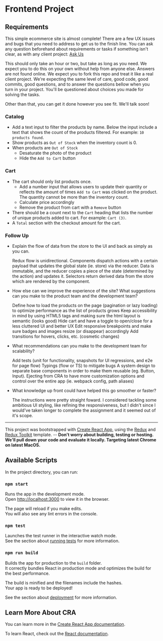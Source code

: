 # Frontend Project

## Requirements

This simple ecommerce site is almost complete! There are a few UX issues and bugs that you need to address to get us to the finish line. You can ask any question beforehand about requirements or tasks if something isn't clear, as with any client project: [Ask Us](mailto:keith@cubesoftware.com?&cc=ash@cubesoftware.com&subject=Question%20about%20code%20challenge)

This should only take an hour or two, but take as long as you need. We expect you to do this on your own without help from anyone else. Answers are not found online. We expect you to fork this repo and treat it like a real client project. We're expecting the same level of care, good code, good commits, good questions, and to answer the questions bellow when you turn in your project. You'll be questioned about choices you made for solving the tasks.

Other than that, you can get it done however you see fit. We'll talk soon!

### Catalog

- Add a text input to filter the products by name. Below the input include a text that shows the count of the products filtered. For example: `10 products found`.
- Show products as `Out of Stock` when the inventory count is 0.
- When products are `Out of Stock`
  - Desaturate the photo of the product
  - Hide the `Add to Cart` button

### Cart

- The cart should only list products once.
  - Add a number input that allows users to update their quantity or reflects the amount of times `Add to Cart` was clicked on the product. The quantity cannot be more than the inventory count.
  - Calculate price accordingly
  - Remove the product from cart with a `Remove` button
- There should be a count next to the `Cart` heading that lists the number of unique products added to cart. For example: `Cart (3)`.
- A `Total` section with the checkout amount for the cart.

### Follow Up

- Explain the flow of data from the store to the UI and back as simply as you can.
  
  Redux flow is unidirectional. Components dispatch actions with a certain payload that updates the global state (ie. store) via the reducer. Data is immutable, and the reducer copies a piece of the state (determined by the action) and updates it. Selectors return derived data from the store which are rendered by the component.
- How else can we improve the experience of the site? What suggestions can you make to the product team and the development team?
  
  Define how to load the products on the page (pagination or lazy loading) to optimize performance as the list of products grows
  Keep accessibility in mind by using HTML5 tags and making sure the html layout is semantic (looks good)
  Hide cart and have a toggle to open/close for a less cluttered UI and better UX
  Edit responsive breakpoints and make sure badges and images resize (or disappear) accordingly
  Add transitions for hovers, clicks, etc. (cosmetic changes)
- What recommendations can you make to the development team for scalability?
  
  Add tests (unit for functionality, snapshots for UI regressions, and e2e for page flow)
  Typings (flow or TS) to mitigate bugs
  A system design to separate base components in order to make them reusable (eg. Button, Input).
  Ejecting from CRA to have more customization options and control over the entire app (ie. webpack config, path aliases)
- What knowledge up front could have helped this go smoother or faster?
  
  The instructions were pretty straight foward. I considered tackling some ambitious UI styling, like refining the responsiveness, but I didn't since I would've taken longer to complete the assignment and it seemed out of it's scope.

---

This project was bootstrapped with [Create React App](https://github.com/facebook/create-react-app), using the [Redux](https://redux.js.org/) and [Redux Toolkit](https://redux-toolkit.js.org/) template. -- **Don't worry about building, testing or hosting. We'll pull down your code and evaluate it locally. Targeting latest Chrome on latest MacOS.**

## Available Scripts

In the project directory, you can run:

### `npm start`

Runs the app in the development mode.<br />
Open [http://localhost:3000](http://localhost:3000) to view it in the browser.

The page will reload if you make edits.<br />
You will also see any lint errors in the console.

### `npm test`

Launches the test runner in the interactive watch mode.<br />
See the section about [running tests](https://facebook.github.io/create-react-app/docs/running-tests) for more information.

### `npm run build`

Builds the app for production to the `build` folder.<br />
It correctly bundles React in production mode and optimizes the build for the best performance.

The build is minified and the filenames include the hashes.<br />
Your app is ready to be deployed!

See the section about [deployment](https://facebook.github.io/create-react-app/docs/deployment) for more information.

## Learn More About CRA

You can learn more in the [Create React App documentation](https://facebook.github.io/create-react-app/docs/getting-started).

To learn React, check out the [React documentation](https://reactjs.org/).
